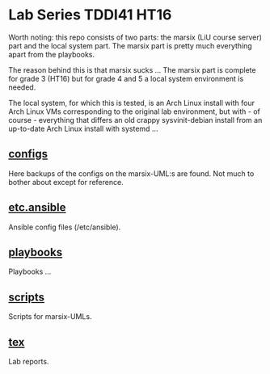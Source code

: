 # Lab Series TDDI41 HT16
Worth noting: this repo consists of two parts: the marsix (LiU course server) part and the local system part. The marsix part is pretty much everything apart from the playbooks.

The reason behind this is that marsix sucks ... The marsix part is complete for grade 3 (HT16) but for grade 4 and 5 a local system environment is needed.

The local system, for which this is tested, is an Arch Linux install with four Arch Linux VMs corresponding to the original lab environment, but with - of course - everything that differs an old crappy sysvinit-debian install from an up-to-date Arch Linux install with systemd ...

## [configs](./configs/)
Here backups of the configs on the marsix-UML:s are found. Not much to bother about except for reference.

## [etc.ansible](./etc.ansible/)
Ansible config files (/etc/ansible).

## [playbooks](./playbooks/)
Playbooks ...

## [scripts](./scripts/)
Scripts for marsix-UMLs.

## [tex](./tex/)
Lab reports.
